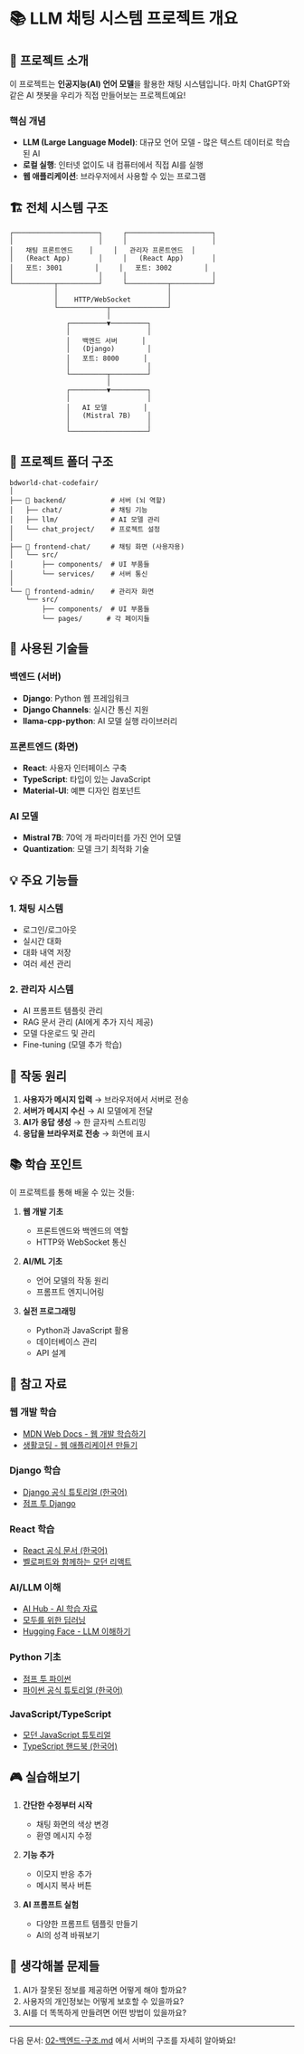 # 📚 LLM 채팅 시스템 프로젝트 개요

## 🎯 프로젝트 소개

이 프로젝트는 **인공지능(AI) 언어 모델**을 활용한 채팅 시스템입니다. 마치 ChatGPT와 같은 AI 챗봇을 우리가 직접 만들어보는 프로젝트예요!

### 핵심 개념
- **LLM (Large Language Model)**: 대규모 언어 모델 - 많은 텍스트 데이터로 학습된 AI
- **로컬 실행**: 인터넷 없이도 내 컴퓨터에서 직접 AI를 실행
- **웹 애플리케이션**: 브라우저에서 사용할 수 있는 프로그램

## 🏗️ 전체 시스템 구조

```
┌─────────────────────┐     ┌─────────────────────┐
│                     │     │                     │
│   채팅 프론트엔드    │     │   관리자 프론트엔드  │
│   (React App)       │     │   (React App)       │
│   포트: 3001        │     │   포트: 3002        │
│                     │     │                     │
└──────────┬──────────┘     └──────────┬──────────┘
           │                           │
           │    HTTP/WebSocket         │
           └────────────┬──────────────┘
                        │
              ┌─────────▼─────────┐
              │                   │
              │   백엔드 서버      │
              │   (Django)        │
              │   포트: 8000      │
              │                   │
              └─────────┬─────────┘
                        │
              ┌─────────▼─────────┐
              │                   │
              │   AI 모델         │
              │   (Mistral 7B)    │
              │                   │
              └───────────────────┘
```

## 📁 프로젝트 폴더 구조

```
bdworld-chat-codefair/
│
├── 📂 backend/           # 서버 (뇌 역할)
│   ├── chat/            # 채팅 기능
│   ├── llm/             # AI 모델 관리
│   └── chat_project/    # 프로젝트 설정
│
├── 📂 frontend-chat/     # 채팅 화면 (사용자용)
│   └── src/
│       ├── components/  # UI 부품들
│       └── services/    # 서버 통신
│
└── 📂 frontend-admin/    # 관리자 화면
    └── src/
        ├── components/  # UI 부품들
        └── pages/      # 각 페이지들
```

## 🔧 사용된 기술들

### 백엔드 (서버)
- **Django**: Python 웹 프레임워크
- **Django Channels**: 실시간 통신 지원
- **llama-cpp-python**: AI 모델 실행 라이브러리

### 프론트엔드 (화면)
- **React**: 사용자 인터페이스 구축
- **TypeScript**: 타입이 있는 JavaScript
- **Material-UI**: 예쁜 디자인 컴포넌트

### AI 모델
- **Mistral 7B**: 70억 개 파라미터를 가진 언어 모델
- **Quantization**: 모델 크기 최적화 기술

## 💡 주요 기능들

### 1. 채팅 시스템
- 로그인/로그아웃
- 실시간 대화
- 대화 내역 저장
- 여러 세션 관리

### 2. 관리자 시스템
- AI 프롬프트 템플릿 관리
- RAG 문서 관리 (AI에게 추가 지식 제공)
- 모델 다운로드 및 관리
- Fine-tuning (모델 추가 학습)

## 🚀 작동 원리

1. **사용자가 메시지 입력** → 브라우저에서 서버로 전송
2. **서버가 메시지 수신** → AI 모델에게 전달
3. **AI가 응답 생성** → 한 글자씩 스트리밍
4. **응답을 브라우저로 전송** → 화면에 표시

## 📚 학습 포인트

이 프로젝트를 통해 배울 수 있는 것들:

1. **웹 개발 기초**
   - 프론트엔드와 백엔드의 역할
   - HTTP와 WebSocket 통신

2. **AI/ML 기초**
   - 언어 모델의 작동 원리
   - 프롬프트 엔지니어링

3. **실전 프로그래밍**
   - Python과 JavaScript 활용
   - 데이터베이스 관리
   - API 설계

## 🔗 참고 자료

### 웹 개발 학습
- [MDN Web Docs - 웹 개발 학습하기](https://developer.mozilla.org/ko/docs/Learn)
- [생활코딩 - 웹 애플리케이션 만들기](https://opentutorials.org/course/1688)

### Django 학습
- [Django 공식 튜토리얼 (한국어)](https://docs.djangoproject.com/ko/5.0/intro/tutorial01/)
- [점프 투 Django](https://wikidocs.net/book/4223)

### React 학습
- [React 공식 문서 (한국어)](https://ko.react.dev/learn)
- [벨로퍼트와 함께하는 모던 리액트](https://react.vlpt.us/)

### AI/LLM 이해
- [AI Hub - AI 학습 자료](https://aihub.or.kr/)
- [모두를 위한 딥러닝](https://hunkim.github.io/ml/)
- [Hugging Face - LLM 이해하기](https://huggingface.co/docs/transformers/index)

### Python 기초
- [점프 투 파이썬](https://wikidocs.net/book/1)
- [파이썬 공식 튜토리얼 (한국어)](https://docs.python.org/ko/3/tutorial/)

### JavaScript/TypeScript
- [모던 JavaScript 튜토리얼](https://ko.javascript.info/)
- [TypeScript 핸드북 (한국어)](https://typescript-kr.github.io/)

## 🎮 실습해보기

1. **간단한 수정부터 시작**
   - 채팅 화면의 색상 변경
   - 환영 메시지 수정

2. **기능 추가**
   - 이모지 반응 추가
   - 메시지 복사 버튼

3. **AI 프롬프트 실험**
   - 다양한 프롬프트 템플릿 만들기
   - AI의 성격 바꿔보기

## 🤔 생각해볼 문제들

1. AI가 잘못된 정보를 제공하면 어떻게 해야 할까요?
2. 사용자의 개인정보는 어떻게 보호할 수 있을까요?
3. AI를 더 똑똑하게 만들려면 어떤 방법이 있을까요?

---

다음 문서: [02-백엔드-구조.md](./02-백엔드-구조.md) 에서 서버의 구조를 자세히 알아봐요!
